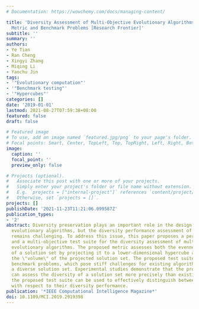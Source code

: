 ```yaml
---
# Documentation: https://wowchemy.com/docs/managing-content/

title: 'Diversity Assessment of Multi-Objective Evolutionary Algorithms: Performance
  Metric and Benchmark Problems [Research Frontier]'
subtitle: ''
summary: ''
authors:
- Ye Tian
- Ran Cheng
- Xingyi Zhang
- Miqing Li
- Yaochu Jin
tags:
- '"Evolutionary computation"'
- '"Benchmark testing"'
- '"Hypercubes"'
categories: []
date: '2019-01-01'
lastmod: 2021-08-27T07:59:38+08:00
featured: false
draft: false

# Featured image
# To use, add an image named `featured.jpg/png` to your page's folder.
# Focal points: Smart, Center, TopLeft, Top, TopRight, Left, Right, BottomLeft, Bottom, BottomRight.
image:
  caption: ''
  focal_point: ''
  preview_only: false

# Projects (optional).
#   Associate this post with one or more of your projects.
#   Simply enter your project's folder or file name without extension.
#   E.g. `projects = ["internal-project"]` references `content/project/deep-learning/index.md`.
#   Otherwise, set `projects = []`.
projects: []
publishDate: '2021-11-23T11:21:06.099587Z'
publication_types:
- '2'
abstract: Diversity preservation plays an important role in the design of multi-objective
  evolutionary algorithms, but the diversity performance assessment of these algorithms
  remains challenging. To address this issue, this paper proposes a performance metric
  and a multi-objective test suite for the diversity assessment of multiobjective
  evolutionary algorithms. The proposed metric assesses both the evenness and spread
  of a solution set by projecting it to a lower-dimensional hypercube and calculating
  the \"volume\" of the projected solution set. The proposed test suite contains eight
  benchmark problems, which pose stiff challenges for existing algorithms to obtain
  a diverse solution set. Experimental studies demonstrate that the proposed metric
  can assess the diversity of a solution set more precisely than existing ones, and
  the proposed test suite can be used to effectively distinguish between algorithms
  with respect to their diversity performance.
publication: '*IEEE Computational Intelligence Magazine*'
doi: 10.1109/MCI.2019.2919398
---
```

